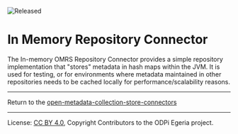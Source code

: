 <!-- SPDX-License-Identifier: CC-BY-4.0 -->
<!-- Copyright Contributors to the ODPi Egeria project. -->


![Released](../../../../../../open-metadata-publication/website/images/egeria-content-status-released.png#pagewidth)

# In Memory Repository Connector

The In-memory OMRS Repository Connector provides a simple repository
implementation that "stores" metadata in hash maps within the JVM. 
It is used for testing, or for environments where metadata maintained in other repositories
needs to be cached locally for performance/scalability reasons.



----
Return to the [open-metadata-collection-store-connectors](..)


----
License: [CC BY 4.0](https://creativecommons.org/licenses/by/4.0/),
Copyright Contributors to the ODPi Egeria project.
